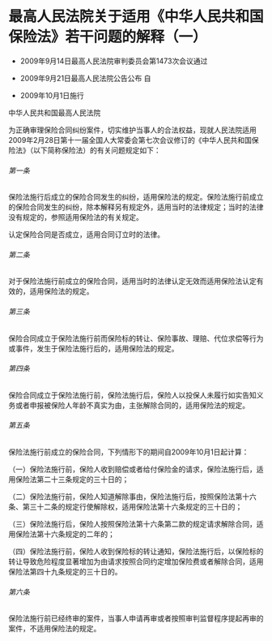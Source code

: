 # 最高人民法院关于适用《中华人民共和国保险法》若干问题的解释（一）

- 2009年9月14日最高人民法院审判委员会第1473次会议通过

- 2009年9月21日最高人民法院公告公布 自

- 2009年10月1日施行

<!-- INFO END -->

中华人民共和国最高人民法院

为正确审理保险合同纠纷案件，切实维护当事人的合法权益，现就人民法院适用2009年2月28日第十一届全国人大常委会第七次会议修订的《中华人民共和国保险法》（以下简称保险法）的有关问题规定如下：

###### 第一条

保险法施行后成立的保险合同发生的纠纷，适用保险法的规定。保险法施行前成立的保险合同发生的纠纷，除本解释另有规定外，适用当时的法律规定；当时的法律没有规定的，参照适用保险法的有关规定。

认定保险合同是否成立，适用合同订立时的法律。

###### 第二条

对于保险法施行前成立的保险合同，适用当时的法律认定无效而适用保险法认定有效的，适用保险法的规定。

###### 第三条

保险合同成立于保险法施行前而保险标的转让、保险事故、理赔、代位求偿等行为或事件，发生于保险法施行后的，适用保险法的规定。

###### 第四条

保险合同成立于保险法施行前，保险法施行后，保险人以投保人未履行如实告知义务或者申报被保险人年龄不真实为由，主张解除合同的，适用保险法的规定。

###### 第五条

保险法施行前成立的保险合同，下列情形下的期间自2009年10月1日起计算：

（一）保险法施行前，保险人收到赔偿或者给付保险金的请求，保险法施行后，适用保险法第二十三条规定的三十日的；

（二）保险法施行前，保险人知道解除事由，保险法施行后，按照保险法第十六条、第三十二条的规定行使解除权，适用保险法第十六条规定的三十日的；

（三）保险法施行后，保险人按照保险法第十六条第二款的规定请求解除合同，适用保险法第十六条规定的二年的；

（四）保险法施行前，保险人收到保险标的转让通知，保险法施行后，以保险标的转让导致危险程度显著增加为由请求按照合同约定增加保险费或者解除合同，适用保险法第四十九条规定的三十日的。

###### 第六条

保险法施行前已经终审的案件，当事人申请再审或者按照审判监督程序提起再审的案件，不适用保险法的规定。
